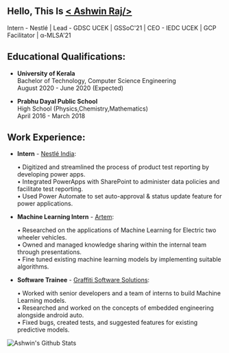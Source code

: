 <!--
**ashwinraj-in/ashwinraj-in** is a ✨ _special_ ✨ repository because its `README.md` (this file) appears on your GitHub profile.

Here are some ideas to get you started:

- 🔭 I’m currently working on ...
- 🌱 I’m currently learning ...
- 👯 I’m looking to collaborate on ...
- 🤔 I’m looking for help with ...
- 💬 Ask me about ...
- 📫 How to reach me: ...
- 😄 Pronouns: ...
- ⚡ Fun fact: ...
-->

## Hello, This Is [< Ashwin Raj/>](https://ashwinraj-in.github.io) 
Intern - Nestlé | Lead - GDSC UCEK | GSSoC'21 | CEO - IEDC UCEK | GCP Facilitator | α-MLSA'21
<br />

## Educational Qualifications:
- **University of Kerala**</br>Bachelor of Technology, Computer Science Engineering</br>August 2020 - June 2020 (Expected)

- **Prabhu Dayal Public School**</br>High School (Physics,Chemistry,Mathematics)</br>April 2016 - March 2018

## Work Experience:
- **Intern** - [Nestlé India](https://www.nestle.in/):

    • Digitized and streamlined the process of product test reporting by developing power apps.</br>• Integrated PowerApps with SharePoint to administer data policies and facilitate test reporting.</br>• Used Power Automate to set auto-approval & status update feature for power applications.

- **Machine Learning Intern** - [Artem](https://artem.energy/):

    • Researched on the applications of Machine Learning for Electric two wheeler vehicles.</br>• Owned and managed knowledge sharing within the internal team through presentations.</br>• Fine tuned existing machine learning models by implementing suitable algorithms.

- **Software Trainee** - [Graffiti Software Solutions](http://www.graffititechnologies.com/):

    • Worked with senior developers and a team of interns to build Machine Learning models.</br>• Researched and worked on the concepts of embedded engineering alongside android auto.</br>• Fixed bugs, created tests, and suggested features for existing predictive models.

![Ashwin's Github Stats](https://github-readme-stats.vercel.app/api?username=ashwinraj-in&show_icons=true&hide_border=true)
